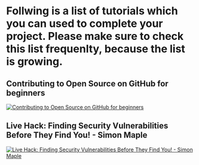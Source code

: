 # Follwing is a list of tutorials which you can used to complete your project. Please make sure to check this list frequenlty, because the list is growing.


## Contributing to Open Source on GitHub for beginners


[![Contributing to Open Source on GitHub for beginners](https://img.youtube.com/vi/k6KcaMffxac/0.jpg)](https://www.youtube.com/watch?v=k6KcaMffxac)



## Live Hack: Finding Security Vulnerabilities Before They Find You! - Simon Maple


[![Live Hack: Finding Security Vulnerabilities Before They Find You! - Simon Maple](https://img.youtube.com/vi/rmvPST5xVbo/0.jpg)](https://www.youtube.com/watch?v=rmvPST5xVbo)

